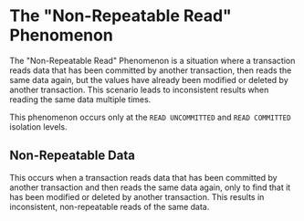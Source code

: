 # The "Non-Repeatable Read" Phenomenon

The "Non-Repeatable Read" Phenomenon is a situation where a transaction reads data that has been committed by another transaction, then reads the same data again, but the values have already been modified or deleted by another transaction. This scenario leads to inconsistent results when reading the same data multiple times.

This phenomenon occurs only at the `READ UNCOMMITTED` and `READ COMMITTED` isolation levels.

## Non-Repeatable Data

This occurs when a transaction reads data that has been committed by another transaction and then reads the same data again, only to find that it has been modified or deleted by another transaction. This results in inconsistent, non-repeatable reads of the same data.
